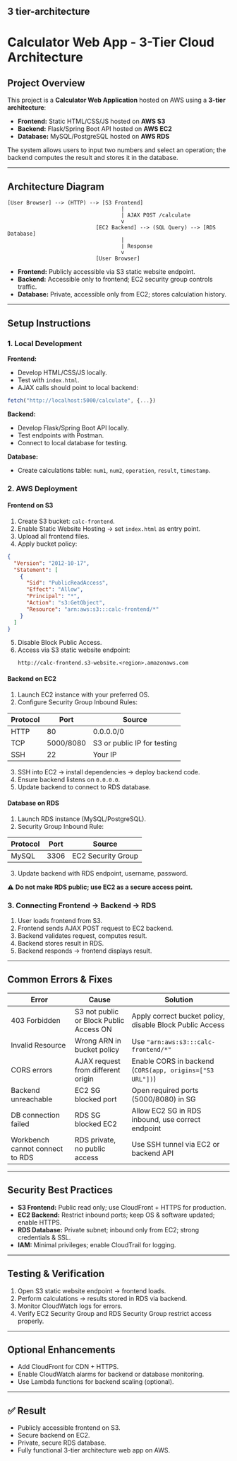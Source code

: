 ## 3 tier-architecture

# Calculator Web App - 3-Tier Cloud Architecture

## Project Overview

This project is a **Calculator Web Application** hosted on AWS using a **3-tier architecture**:

- **Frontend:** Static HTML/CSS/JS hosted on **AWS S3**
- **Backend:** Flask/Spring Boot API hosted on **AWS EC2**
- **Database:** MySQL/PostgreSQL hosted on **AWS RDS**

The system allows users to input two numbers and select an operation; the backend computes the result and stores it in the database.

---

## Architecture Diagram

```
[User Browser] --> (HTTP) --> [S3 Frontend]
                                    |
                                    | AJAX POST /calculate
                                    v
                            [EC2 Backend] --> (SQL Query) --> [RDS Database]
                                    |
                                    | Response
                                    v
                            [User Browser]
```

- **Frontend:** Publicly accessible via S3 static website endpoint.
- **Backend:** Accessible only to frontend; EC2 security group controls traffic.
- **Database:** Private, accessible only from EC2; stores calculation history.

---

## Setup Instructions

### 1. Local Development

**Frontend:**

- Develop HTML/CSS/JS locally.
- Test with `index.html`.
- AJAX calls should point to local backend:

```javascript
fetch("http://localhost:5000/calculate", {...})
```

**Backend:**

- Develop Flask/Spring Boot API locally.
- Test endpoints with Postman.
- Connect to local database for testing.

**Database:**

- Create calculations table: `num1`, `num2`, `operation`, `result`, `timestamp`.

### 2. AWS Deployment

#### Frontend on S3

1. Create S3 bucket: `calc-frontend`.
2. Enable Static Website Hosting → set `index.html` as entry point.
3. Upload all frontend files.
4. Apply bucket policy:

```json
{
  "Version": "2012-10-17",
  "Statement": [
    {
      "Sid": "PublicReadAccess",
      "Effect": "Allow",
      "Principal": "*",
      "Action": "s3:GetObject",
      "Resource": "arn:aws:s3:::calc-frontend/*"
    }
  ]
}
```

5. Disable Block Public Access.
6. Access via S3 static website endpoint:
   ```
   http://calc-frontend.s3-website.<region>.amazonaws.com
   ```

#### Backend on EC2

1. Launch EC2 instance with your preferred OS.
2. Configure Security Group Inbound Rules:

| Protocol | Port      | Source                      |
| -------- | --------- | --------------------------- |
| HTTP     | 80        | 0.0.0.0/0                   |
| TCP      | 5000/8080 | S3 or public IP for testing |
| SSH      | 22        | Your IP                     |

3. SSH into EC2 → install dependencies → deploy backend code.
4. Ensure backend listens on `0.0.0.0`.
5. Update backend to connect to RDS database.

#### Database on RDS

1. Launch RDS instance (MySQL/PostgreSQL).
2. Security Group Inbound Rule:

| Protocol | Port | Source             |
| -------- | ---- | ------------------ |
| MySQL    | 3306 | EC2 Security Group |

3. Update backend with RDS endpoint, username, password.

⚠️ **Do not make RDS public; use EC2 as a secure access point.**

### 3. Connecting Frontend → Backend → RDS

1. User loads frontend from S3.
2. Frontend sends AJAX POST request to EC2 backend.
3. Backend validates request, computes result.
4. Backend stores result in RDS.
5. Backend responds → frontend displays result.

---

## Common Errors & Fixes

| Error                           | Cause                                   | Solution                                                 |
| ------------------------------- | --------------------------------------- | -------------------------------------------------------- |
| 403 Forbidden                   | S3 not public or Block Public Access ON | Apply correct bucket policy, disable Block Public Access |
| Invalid Resource                | Wrong ARN in bucket policy              | Use `"arn:aws:s3:::calc-frontend/*"`                     |
| CORS errors                     | AJAX request from different origin      | Enable CORS in backend (`CORS(app, origins=["S3 URL"])`) |
| Backend unreachable             | EC2 SG blocked port                     | Open required ports (5000/8080) in SG                    |
| DB connection failed            | RDS SG blocked EC2                      | Allow EC2 SG in RDS inbound, use correct endpoint        |
| Workbench cannot connect to RDS | RDS private, no public access           | Use SSH tunnel via EC2 or backend API                    |

---

## Security Best Practices

- **S3 Frontend:** Public read only; use CloudFront + HTTPS for production.
- **EC2 Backend:** Restrict inbound ports; keep OS & software updated; enable HTTPS.
- **RDS Database:** Private subnet; inbound only from EC2; strong credentials & SSL.
- **IAM:** Minimal privileges; enable CloudTrail for logging.

---

## Testing & Verification

1. Open S3 static website endpoint → frontend loads.
2. Perform calculations → results stored in RDS via backend.
3. Monitor CloudWatch logs for errors.
4. Verify EC2 Security Group and RDS Security Group restrict access properly.

---

## Optional Enhancements

- Add CloudFront for CDN + HTTPS.
- Enable CloudWatch alarms for backend or database monitoring.
- Use Lambda functions for backend scaling (optional).

---

## ✅ Result

- Publicly accessible frontend on S3.
- Secure backend on EC2.
- Private, secure RDS database.
- Fully functional 3-tier architecture web app on AWS.
